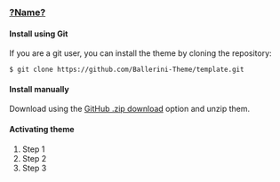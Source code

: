 ### [?Name?](https://website-link.com)

#### Install using Git

If you are a git user, you can install the theme by cloning the repository:
```
$ git clone https://github.com/Ballerini-Theme/template.git
```
#### Install manually

Download using the [GitHub .zip download](https://github.com/Ballerini-Theme/template/archive/main.zip) option and unzip them.

#### Activating theme

1. Step 1
2. Step 2
3. Step 3